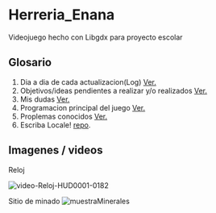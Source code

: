 # Herreria_Enana
Videojuego hecho con Libgdx para proyecto escolar

## Glosario

1. Dia a dia de cada actualizacion(Log) [Ver.](https://github.com/Momosan09/Herreria_Enana/blob/main/Log.md)
2. Objetivos/ideas pendientes a realizar y/o realizados [Ver.](https://github.com/Momosan09/Herreria_Enana/blob/main/Pendiente.md)
3. Mis dudas [Ver.](https://github.com/Momosan09/Herreria_Enana/blob/main/dudas.md)
4. Programacion principal del juego [Ver.](https://github.com/Momosan09/Herreria_Enana/tree/main/core/src/com/mygdx)
5. Proplemas conocidos [Ver.](https://github.com/Momosan09/Herreria_Enana/blob/main/ProblemasConocidos.md)
6. Escriba Locale! [repo](https://github.com/Momosan09/Escriba-Locale).

## Imagenes / videos

Reloj

![video-Reloj-HUD0001-0182](https://github.com/user-attachments/assets/74110a32-5c5b-4b66-b1c4-d12b97a59a38)

Sitio de minado
![muestraMinerales](https://github.com/user-attachments/assets/5e82a3cb-6d82-4ab8-8e8a-603434a5bd8e)





